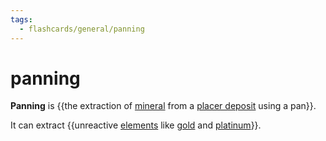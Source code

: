 ```yaml
---
tags:
  - flashcards/general/panning
---
```


# panning

__Panning__ is {{the extraction of [mineral](mineral.md) from a [placer deposit](placer%20deposit.md) using a pan}}. <!--SR:!2023-10-07,78,250-->

It can extract {{unreactive [elements](element.md) like [gold](gold.md) and [platinum](platinum.md)}}. <!--SR:!2024-01-01,208,310-->
